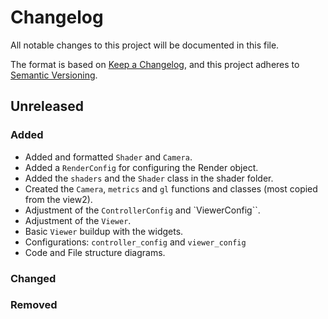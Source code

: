 # Changelog

All notable changes to this project will be documented in this file.

The format is based on [Keep a Changelog](https://keepachangelog.com/en/1.0.0/),
and this project adheres to [Semantic Versioning](https://semver.org/spec/v2.0.0.html).

## Unreleased

### Added

- Added and formatted `Shader` and `Camera`.
- Added a `RenderConfig` for configuring the Render object.
- Added the `shaders` and the `Shader` class in the shader folder.
- Created the `Camera`, `metrics` and `gl` functions and classes (most copied from the view2).
- Adjustment of the `ControllerConfig` and `ViewerConfig``.
- Adjustment of the `Viewer`.
- Basic `Viewer` buildup with the widgets.
- Configurations: `controller_config` and `viewer_config`
- Code and File structure diagrams.

### Changed

### Removed
